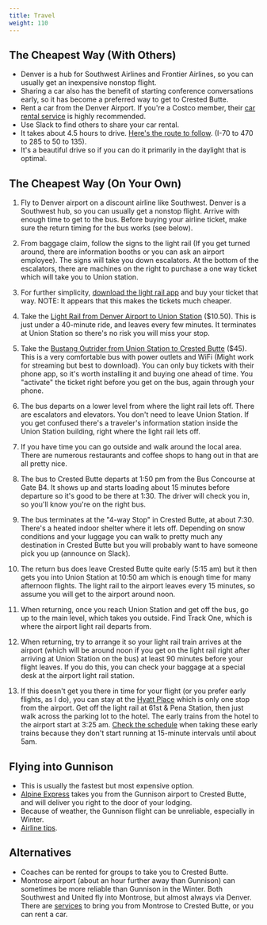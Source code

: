 ```yaml
---
title: Travel
weight: 110
---
```


## The Cheapest Way (With Others)

-   Denver is a hub for Southwest Airlines and Frontier Airlines, so you can
    usually get an inexpensive nonstop flight.
-   Sharing a car also has the benefit of starting conference conversations
    early, so it has become a preferred way to get to Crested Butte.
-   Rent a car from the Denver Airport. If you're a Costco member, their [car
    rental service](https://www.costcotravel.com/Rental-Cars) is highly
    recommended.
-   Use Slack to find others to share your car rental.
-   It takes about 4.5 hours to drive. [Here's the route to follow](https://www.google.com/maps/dir/Denver+International+Airport+(DEN),+8500+Pe%C3%B1a+Blvd,+Denver,+CO+80249/Crested+Butte,+CO/@39.1194123,-106.9531831,8z/data=!3m1!4b1!4m14!4m13!1m5!1m1!1s0x876c7f2a98ff44ff:0x49583bb435b59c6a!2m2!1d-104.6764131!2d39.8563629!1m5!1m1!1s0x8740723e8a38d3e3:0x37006e19d5e7f39f!2m2!1d-106.9878231!2d38.8697146!3e0). (I-70 to 470 to 285 to 50 to 135).
-   It's a beautiful drive so if you can do it primarily in the daylight that is
    optimal.

## The Cheapest Way (On Your Own)

1.  Fly to Denver airport on a discount airline like Southwest. Denver is a
    Southwest hub, so you can usually get a nonstop flight. Arrive with enough
    time to get to the bus. Before buying your airline ticket, make sure the
    return timing for the bus works (see below).

1.  From baggage claim, follow the signs to the light rail (If you get turned
    around, there are information booths or you can ask an airport employee).
    The signs will take you down escalators. At the bottom of the escalators,
    there are machines on the right to purchase a one way ticket which will take
    you to Union station.

 1. For further simplicity,
    [download the light rail app](https://rtddenver.justride.tickets/) and buy
    your ticket that way.
    NOTE: It appears that this makes the tickets much cheaper.

1.  Take the [Light Rail from Denver Airport to Union
    Station](https://www.denver.org/about-denver/transportation/airport-rail/)
    ($10.50). This is just under a 40-minute ride, and leaves every few minutes.
    It terminates at Union Station so there's no risk you will miss your stop.

1.  Take the [Bustang Outrider from Union Station to Crested Butte](
    https://ridebustang.com/outrider/schedules/crested-butte-denver/) ($45).
    This is a very comfortable bus with power outlets and WiFi (Might work for
    streaming but best to download). You can only buy tickets with their phone
    app, so it's worth installing it and buying one ahead of time. You
    "activate" the ticket right before you get on the bus, again through your
    phone.

1.  The bus departs on a lower level from where the light rail lets off. There
    are escalators and elevators. You don't need to leave Union Station. If you
    get confused there's a traveler's information station inside the Union
    Station building, right where the light rail lets off.

1.  If you have time you can go outside and walk around the local area. There
    are numerous restaurants and coffee shops to hang out in that are all pretty
    nice.

1.  The bus to Crested Butte departs at 1:50 pm from the Bus Concourse at Gate
    B4. It shows up and starts loading about 15 minutes before departure so it's
    good to be there at 1:30. The driver will check you in, so you'll know
    you're on the right bus.

1.  The bus terminates at the "4-way Stop" in Crested Butte, at about 7:30.
    There's a heated indoor shelter where it lets off. Depending on snow
    conditions and your luggage you can walk to pretty much any destination in
    Crested Butte but you will probably want to have someone pick you up
    (announce on Slack).

1.  The return bus does leave Crested Butte quite early (5:15 am) but it then
    gets you into Union Station at 10:50 am which is enough time for many
    afternoon flights. The light rail to the airport leaves every 15 minutes, so
    assume you will get to the airport around noon.

1.  When returning, once you reach Union Station and get off the bus,
    go up to the main level, which takes you outside. Find
    Track One, which is where the airport light rail departs from.

1.  When returning, try to arrange it so your light rail train arrives at the
    airport (which will be around noon if you get on the light rail right after
    arriving at Union Station on the bus) at least 90 minutes before your flight
    leaves. If you do this, you can check your baggage at a special desk at the
    airport light rail station.

1.  If this doesn't get you there in time for your flight (or you prefer early
    flights, as I do), you can stay at the
    [Hyatt Place](https://www.hyatt.com/en-US/hotel/colorado/hyatt-place-pena-station-denver-airport/denzn)
    which is only one stop from the airport.
    Get off the light rail at 61st & Pena Station, then just walk across
    the parking lot to the hotel. The early trains from the hotel to the airport
    start at 3:25 am.
    [Check the schedule](https://app.rtd-denver.com/route/A/schedule?serviceType=2&direction=Eastbound&branch=)
    when taking these early trains because they don't start running at 15-minute
    intervals until about 5am.

## Flying into Gunnison

-   This is usually the fastest but most expensive option.
-   [Alpine Express](https://letsride.co/locations/crested-butte/) takes you
    from the Gunnison airport to Crested Butte, and
    will deliver you right to the door of your lodging.
-   Because of weather, the Gunnison flight can be unreliable, especially in
    Winter.
-   [Airline tips](https://sites.google.com/site/javaposseroundup/airline-tips).

## Alternatives

-   Coaches can be rented for groups to take you to Crested Butte.
-   Montrose airport (about an hour further away than Gunnison) can sometimes be
    more reliable than Gunnison in the Winter. Both Southwest and United fly
    into Montrose, but almost always via Denver. There are
    [services](https://letsride.co/locations/crested-butte/) to bring you
    from Montrose to Crested Butte, or you can rent a car.
